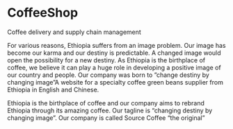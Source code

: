 # CoffeeShop

Coffee delivery and supply chain management

For various reasons, Ethiopia suffers from an image problem. Our image has become our karma and our destiny is predictable. A changed image would open the possibility for a new destiny. As Ethiopia is the birthplace of coffee, we believe it can play a huge role in developing a positive image of our country and people. Our company was born to ”change destiny by changing image”A website for a specialty coffee green beans supplier from Ethiopia in English and Chinese.

Ethiopia is the birthplace of coffee and our company aims to rebrand Ethiopia through its amazing coffee. Our tagline is “changing destiny by changing image”. Our company is called Source Coffee “the original”
